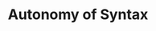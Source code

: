 ---
word: "true"

title: "Autonomy of Syntax"

categories: ['']

tags: ['Autonomy', 'of', 'Syntax']

arwords: 'استقلالية النحو'

arexps: []

enwords: ['Autonomy of Syntax']

enexps: []

arlexicons: 'ق'

enlexicons: 'A'

authors: ['Ruqayya Roshdy']

translators: ['']

citations: 'مقدمة في حوسبة اللغة العربية'

sources: 'مركز الملك عبدالله بن عبدالعزيز الدولي لخدمة اللغة العربية'

slug: ""
---